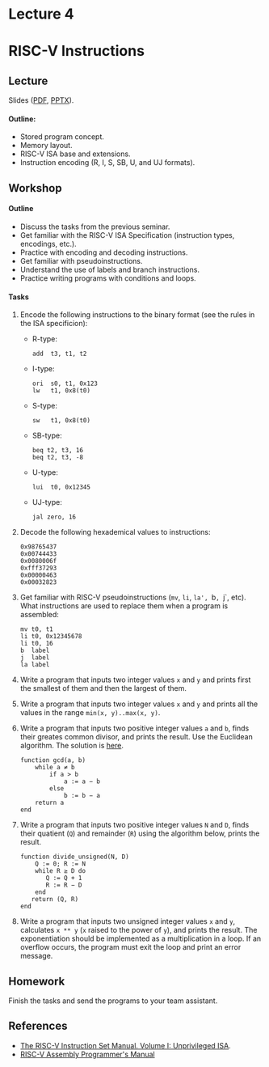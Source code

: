 # Lecture 4

# RISC-V Instructions

## Lecture

Slides ([PDF](CA_Lecture_04.pdf), [PPTX](CA_Lecture_04.pptx)).

#### Outline:

* Stored program concept.
* Memory layout.
* RISC-V ISA base and extensions.
* Instruction encoding (R, I, S, SB, U, and UJ formats).

## Workshop

#### Outline

* Discuss the tasks from the previous seminar.
* Get familiar with the RISC-V ISA Specification (instruction types, encodings, etc.).
* Practice with encoding and decoding instructions.
* Get familiar with pseudoinstructions.
* Understand the use of labels and branch instructions.
* Practice writing programs with conditions and loops.

#### Tasks


1. Encode the following instructions to the binary format (see the rules in the ISA specificion):

   * R-type:

         add  t3, t1, t2

   * I-type:   

         ori  s0, t1, 0x123
         lw   t1, 0x8(t0)
         
   * S-type:
   
         sw   t1, 0x8(t0)

   * SB-type:

         beq t2, t3, 16
         beq t2, t3, -8

   * U-type:
   
         lui  t0, 0x12345

   * UJ-type:

         jal zero, 16

1. Decode the following hexademical values to instructions:

       0x98765437
       0x00744433
       0x0080006f
       0xfff37293
       0x00000463
       0x00032823

1. Get familiar with RISC-V pseudoinstructions (`mv`, `li`, `la', `b`, `j`, etc).
   What instructions are used to replace them when a program is assembled:

       mv t0, t1
       li t0, 0x12345678
       li t0, 16
       b  label
       j  label
       la label

1. Write a program that inputs two integer values `x` and `y` and prints first the smallest
   of them and then the largest of them.

1. Write a program that inputs two integer values `x` and `y` and prints all the values
   in the range `min(x, y)..max(x, y)`.

1. Write a program that inputs two positive integer values `a` and `b`, finds their greates common divisor,
   and prints the result. Use the Euclidean algorithm. The solution is [here](
   https://github.com/andrewt0301/hse-acos-course/blob/master/docs/part1ca/04_Instructions/workshop/euclid.s).
  
       function gcd(a, b)
           while a ≠ b
               if a > b
                   a := a − b
               else
                   b := b − a
           return a
       end

1. Write a program that inputs two positive integer values `N` and `D`, finds their quatient (`Q`) and
   remainder (`R`) using the algorithm below, prints the result.

       function divide_unsigned(N, D)
           Q := 0; R := N
           while R ≥ D do
              Q := Q + 1
              R := R − D
           end
          return (Q, R)
       end

1. Write a program that inputs two unsigned integer values `x` and `y`, calculates `x ** y`
   (`x` raised to the power of `y`), and prints the result. The exponentiation should be implemented
   as a multiplication in a loop. If an overflow occurs, the program must exit the loop and
   print an error message. 

## Homework

Finish the tasks and send the programs to your team assistant.

## References

* [The RISC-V Instruction Set Manual. Volume I: Unprivileged ISA](
  https://github.com/riscv/riscv-isa-manual/releases/latest).
* [RISC-V Assembly Programmer's Manual](https://github.com/riscv/riscv-asm-manual/blob/master/riscv-asm.md)
